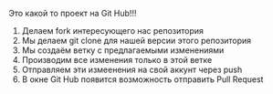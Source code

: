 Это какой то проект на Git Hub!!!

1. Делаем fork интересующего нас репозитория
2. Мы делаем git clone для нашей версии этого репозитория
3. Мы создаём ветку с предлагаемыми изменениями
4. Производим все изменения только в этой ветке
5. Отправляем эти измеенения на свой аккунт через push
6. В окне Git Hub появится возможность отправить Pull Request